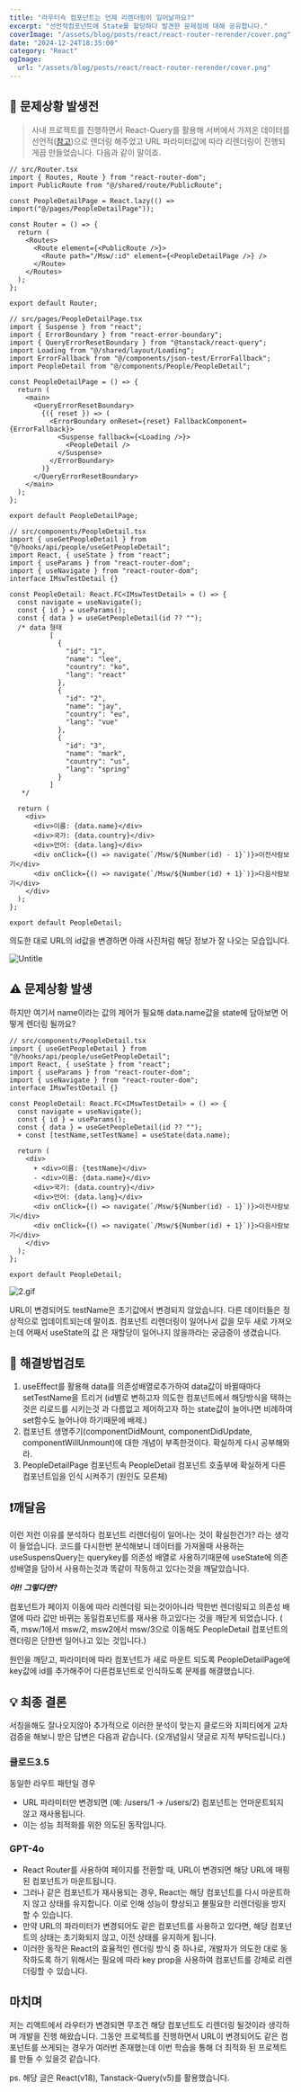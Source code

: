 ```yaml
---
title: "라우터속 컴포넌트는 언제 리렌더링이 일어날까요?"
excerpt: "선언적컴포넌트에 State를 할당하다 발견한 문제점에 대해 공유합니다."
coverImage: "/assets/blog/posts/react/react-router-rerender/cover.png"
date: "2024-12-24T18:35:00"
category: "React"
ogImage:
  url: "/assets/blog/posts/react/react-router-rerender/cover.png"
---
```


## 📢 문제상황 발생전

> 사내 프로젝트를 진행하면서 React-Query를 활용해 서버에서 가져온 데이터를 선언적([참고](https://f-lab.kr/insight/understanding-react-declarative-ui-20240802))으로 렌더링 해주었고 URL 파라미터값에 따라 리렌더링이 진행되게끔 만들었습니다. 다음과 같이 말이죠.

```tsx
// src/Router.tsx
import { Routes, Route } from "react-router-dom";
import PublicRoute from "@/shared/route/PublicRoute";

const PeopleDetailPage = React.lazy(() => import("@/pages/PeopleDetailPage"));

const Router = () => {
  return (
    <Routes>
      <Route element={<PublicRoute />}>
        <Route path="/Msw/:id" element={<PeopleDetailPage />} />
      </Route>
    </Routes>
  );
};

export default Router;
```

```tsx
// src/pages/PeopleDetailPage.tsx
import { Suspense } from "react";
import { ErrorBoundary } from "react-error-boundary";
import { QueryErrorResetBoundary } from "@tanstack/react-query";
import Loading from "@/shared/layout/Loading";
import ErrorFallback from "@/components/json-test/ErrorFallback";
import PeopleDetail from "@/components/People/PeopleDetail";

const PeopleDetailPage = () => {
  return (
    <main>
      <QueryErrorResetBoundary>
        {({ reset }) => (
          <ErrorBoundary onReset={reset} FallbackComponent={ErrorFallback}>
            <Suspense fallback={<Loading />}>
              <PeopleDetail />
            </Suspense>
          </ErrorBoundary>
        )}
      </QueryErrorResetBoundary>
    </main>
  );
};

export default PeopleDetailPage;
```

```tsx
// src/components/PeopleDetail.tsx
import { useGetPeopleDetail } from "@/hooks/api/people/useGetPeopleDetail";
import React, { useState } from "react";
import { useParams } from "react-router-dom";
import { useNavigate } from "react-router-dom";
interface IMswTestDetail {}

const PeopleDetail: React.FC<IMswTestDetail> = () => {
  const navigate = useNavigate();
  const { id } = useParams();
  const { data } = useGetPeopleDetail(id ?? "");
  /* data 형태
		  [
		    {
		      "id": "1",
		      "name": "lee",
		      "country": "ko",
		      "lang": "react"
		    },
		    {
		      "id": "2",
		      "name": "jay",
		      "country": "eu",
		      "lang": "vue"
		    },
		    {
		      "id": "3",
		      "name": "mark",
		      "country": "us",
		      "lang": "spring"
		    }
		  ]
   */

  return (
    <div>
      <div>이름: {data.name}</div>
      <div>국가: {data.country}</div>
      <div>언어: {data.lang}</div>
      <div onClick={() => navigate(`/Msw/${Number(id) - 1}`)}>이전사람보기</div>
      <div onClick={() => navigate(`/Msw/${Number(id) + 1}`)}>다음사람보기</div>
    </div>
  );
};

export default PeopleDetail;
```

의도한 대로 URL의 id값을 변경하면 아래 사진처럼 해당 정보가 잘 나오는 모습입니다.

![Untitle](/assets/blog/posts/react/react-router-rerender/1.gif)

## ⚠️ 문제상황 발생

하지만 여기서 name이라는 값의 제어가 필요해 data.name값을 state에 담아보면 어떻게 렌더링 될까요?

```tsx
// src/components/PeopleDetail.tsx
import { useGetPeopleDetail } from "@/hooks/api/people/useGetPeopleDetail";
import React, { useState } from "react";
import { useParams } from "react-router-dom";
import { useNavigate } from "react-router-dom";
interface IMswTestDetail {}

const PeopleDetail: React.FC<IMswTestDetail> = () => {
  const navigate = useNavigate();
  const { id } = useParams();
  const { data } = useGetPeopleDetail(id ?? "");
  + const [testName,setTestName] = useState(data.name);

  return (
    <div>
      + <div>이름: {testName}</div>
      - <div>이름: {data.name}</div>
      <div>국가: {data.country}</div>
      <div>언어: {data.lang}</div>
      <div onClick={() => navigate(`/Msw/${Number(id) - 1}`)}>이전사람보기</div>
      <div onClick={() => navigate(`/Msw/${Number(id) + 1}`)}>다음사람보기</div>
    </div>
  );
};

export default PeopleDetail;

```

![2.gif](/assets/blog/posts/react/react-router-rerender/2.gif)

URL이 변경되어도 testName은 초기값에서 변경되지 않았습니다. 다른 데이터들은 정상적으로 업데이트되는데 말이죠. 컴포넌트 리렌더링이 일어나서 값을 모두 새로 가져오는데 어째서 useState의 값 은 재할당이 일어나지 않을까라는 궁금증이 생겼습니다.

## 👀 해결방법검토

1. useEffect를 활용해 data를 의존성배열로추가하여 data값이 바뀔때마다 setTestName을 트리거 (id별로 변하고자 의도한 컴포넌트에서 해당방식을 택하는것은 리로드를 시키는것 과 다름없고 제어하고자 하는 state값이 늘어나면 비례하여 set함수도 늘어나야 하기때문에 배제.)
2. 컴포넌트 생명주기(componentDidMount, componentDidUpdate, componentWillUnmount)에 대한 개념이 부족한것이다. 확실하게 다시 공부해와라.
3. PeopleDetailPage 컴포넌트속 PeopleDetail 컴포넌트 호출부에 확실하게 다른 컴포넌트임을 인식 시켜주기 (원인도 모른체)

## ❗️깨달음

이런 저런 이유를 분석하다 컴포넌트 리렌더링이 일어나는 것이 확실한건가? 라는 생각이 들었습니다. 코드를 다시한번 분석해보니 데이터를 가져올때 사용하는 useSuspensQuery는 querykey를 의존성 배열로 사용하기때문에 useState에 의존성배열을 담아서 사용하는것과 똑같이 작동하고 있다는것을 깨달았습니다.

**_아!! 그렇다면?_**

컴포넌트가 페이지 이동에 따라 리렌더링 되는것이아니라 딱한번 렌더링되고 의존성 배열에 따라 값만 바뀌는 동일컴포넌트를 재사용 하고있다는 것을 깨닫게 되었습니다. ( 즉, msw/1에서 msw/2, msw2에서 msw/3으로 이동해도 PeopleDetail 컴포넌트의 렌더링은 단한번 일어나고 있는 것입니다.)

원인을 깨닫고, 파라미터에 따라 컴포넌트가 새로 마운트 되도록 PeopleDetailPage에 key값에 id를 추가해주어 다른컴포넌트로 인식하도록 문제를 해결했습니다.

## 💡 최종 결론

서칭을해도 잘나오지않아 추가적으로 이러한 분석이 맞는지 클로드와 지피티에게 교차검증을 해보니 받은 답변은 다음과 같습니다. (오개념일시 댓글로 지적 부탁드립니다.)

### 클로드3.5

동일한 라우트 패턴일 경우

- URL 파라미터만 변경되면 (예: /users/1 → /users/2) 컴포넌트는 언마운트되지 않고 재사용됩니다.
- 이는 성능 최적화를 위한 의도된 동작입니다.

### GPT-4o

- React Router를 사용하여 페이지를 전환할 때, URL이 변경되면 해당 URL에 매핑된 컴포넌트가 마운트됩니다.
- 그러나 같은 컴포넌트가 재사용되는 경우, React는 해당 컴포넌트를 다시 마운트하지 않고 상태를 유지합니다. 이로 인해 성능이 향상되고 불필요한 리렌더링을 방지할 수 있습니다.
- 만약 URL의 파라미터가 변경되어도 같은 컴포넌트를 사용하고 있다면, 해당 컴포넌트의 상태는 초기화되지 않고, 이전 상태를 유지하게 됩니다.
- 이러한 동작은 React의 효율적인 렌더링 방식 중 하나로, 개발자가 의도한 대로 동작하도록 하기 위해서는 필요에 따라 key prop을 사용하여 컴포넌트를 강제로 리렌더링할 수 있습니다.

## 마치며

저는 리액트에서 라우터가 변경되면 무조건 해당 컴포넌트도 리렌더링 될것이라 생각하며 개발을 진행 해왔습니다. 그동안 프로젝트를 진행하면서 URL이 변경되어도 같은 컴포넌트를 쓰게되는 경우가 여러번 존재했는데 이번 학습을 통해 더 최적화 된 프로젝트를 만들 수 있을것 같습니다.

ps. 해당 글은 React(v18), Tanstack-Query(v5)를 활용했습니다.
